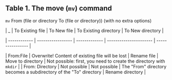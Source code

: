 ## Table 1. The move (```mv```) command

```mv``` From (file or directory To (file or directory)) (with no extra options)


|    _         | To Existing file | To New file  | To Existing directory | To New directory |

| ------------ | ----------------- | ------------- | ---------------------- | ---------------- |

| From:File | Overwrite! Content of existing file will be lost | Rename file | Move to directory | Not possible: first, you need to create the directory with ```mkdir``` |
| From: Directory | Not possible | Not possible | The "From" directory becomes a subdirectory of the "To" directory | Rename directory |